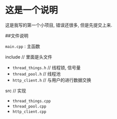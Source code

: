 # 这是一个说明

这是我写的第一个小项目, 错误还很多, 但是先提交上来.

##文件说明

`main.cpp` : 主函数

include // 里面是头文件

 - `thread_things.h` // 线程锁, 信号量
 - `thread_pool.h` // 线程池
 - `http_client.h` // 与用户的进行数据交换

src // 实现

 - `thread_things.cpp`
 - `thread_pool.cpp`
 - `http_client.cpp`

